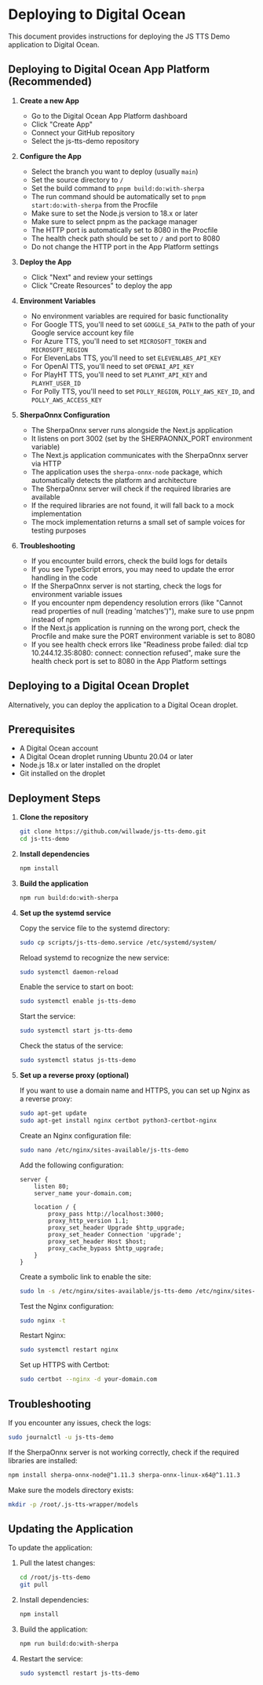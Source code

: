 # Deploying to Digital Ocean

This document provides instructions for deploying the JS TTS Demo application to Digital Ocean.

## Deploying to Digital Ocean App Platform (Recommended)

1. **Create a new App**
   - Go to the Digital Ocean App Platform dashboard
   - Click "Create App"
   - Connect your GitHub repository
   - Select the js-tts-demo repository

2. **Configure the App**
   - Select the branch you want to deploy (usually `main`)
   - Set the source directory to `/`
   - Set the build command to `pnpm build:do:with-sherpa`
   - The run command should be automatically set to `pnpm start:do:with-sherpa` from the Procfile
   - Make sure to set the Node.js version to 18.x or later
   - Make sure to select pnpm as the package manager
   - The HTTP port is automatically set to 8080 in the Procfile
   - The health check path should be set to `/` and port to 8080
   - Do not change the HTTP port in the App Platform settings

3. **Deploy the App**
   - Click "Next" and review your settings
   - Click "Create Resources" to deploy the app

4. **Environment Variables**
   - No environment variables are required for basic functionality
   - For Google TTS, you'll need to set `GOOGLE_SA_PATH` to the path of your Google service account key file
   - For Azure TTS, you'll need to set `MICROSOFT_TOKEN` and `MICROSOFT_REGION`
   - For ElevenLabs TTS, you'll need to set `ELEVENLABS_API_KEY`
   - For OpenAI TTS, you'll need to set `OPENAI_API_KEY`
   - For PlayHT TTS, you'll need to set `PLAYHT_API_KEY` and `PLAYHT_USER_ID`
   - For Polly TTS, you'll need to set `POLLY_REGION`, `POLLY_AWS_KEY_ID`, and `POLLY_AWS_ACCESS_KEY`

5. **SherpaOnnx Configuration**
   - The SherpaOnnx server runs alongside the Next.js application
   - It listens on port 3002 (set by the SHERPAONNX_PORT environment variable)
   - The Next.js application communicates with the SherpaOnnx server via HTTP
   - The application uses the `sherpa-onnx-node` package, which automatically detects the platform and architecture
   - The SherpaOnnx server will check if the required libraries are available
   - If the required libraries are not found, it will fall back to a mock implementation
   - The mock implementation returns a small set of sample voices for testing purposes

6. **Troubleshooting**
   - If you encounter build errors, check the build logs for details
   - If you see TypeScript errors, you may need to update the error handling in the code
   - If the SherpaOnnx server is not starting, check the logs for environment variable issues
   - If you encounter npm dependency resolution errors (like "Cannot read properties of null (reading 'matches')"), make sure to use pnpm instead of npm
   - If the Next.js application is running on the wrong port, check the Procfile and make sure the PORT environment variable is set to 8080
   - If you see health check errors like "Readiness probe failed: dial tcp 10.244.12.35:8080: connect: connection refused", make sure the health check port is set to 8080 in the App Platform settings

## Deploying to a Digital Ocean Droplet

Alternatively, you can deploy the application to a Digital Ocean droplet.

## Prerequisites

- A Digital Ocean account
- A Digital Ocean droplet running Ubuntu 20.04 or later
- Node.js 18.x or later installed on the droplet
- Git installed on the droplet

## Deployment Steps

1. **Clone the repository**

   ```bash
   git clone https://github.com/willwade/js-tts-demo.git
   cd js-tts-demo
   ```

2. **Install dependencies**

   ```bash
   npm install
   ```

3. **Build the application**

   ```bash
   npm run build:do:with-sherpa
   ```

4. **Set up the systemd service**

   Copy the service file to the systemd directory:

   ```bash
   sudo cp scripts/js-tts-demo.service /etc/systemd/system/
   ```

   Reload systemd to recognize the new service:

   ```bash
   sudo systemctl daemon-reload
   ```

   Enable the service to start on boot:

   ```bash
   sudo systemctl enable js-tts-demo
   ```

   Start the service:

   ```bash
   sudo systemctl start js-tts-demo
   ```

   Check the status of the service:

   ```bash
   sudo systemctl status js-tts-demo
   ```

5. **Set up a reverse proxy (optional)**

   If you want to use a domain name and HTTPS, you can set up Nginx as a reverse proxy:

   ```bash
   sudo apt-get update
   sudo apt-get install nginx certbot python3-certbot-nginx
   ```

   Create an Nginx configuration file:

   ```bash
   sudo nano /etc/nginx/sites-available/js-tts-demo
   ```

   Add the following configuration:

   ```nginx
   server {
       listen 80;
       server_name your-domain.com;

       location / {
           proxy_pass http://localhost:3000;
           proxy_http_version 1.1;
           proxy_set_header Upgrade $http_upgrade;
           proxy_set_header Connection 'upgrade';
           proxy_set_header Host $host;
           proxy_cache_bypass $http_upgrade;
       }
   }
   ```

   Create a symbolic link to enable the site:

   ```bash
   sudo ln -s /etc/nginx/sites-available/js-tts-demo /etc/nginx/sites-enabled/
   ```

   Test the Nginx configuration:

   ```bash
   sudo nginx -t
   ```

   Restart Nginx:

   ```bash
   sudo systemctl restart nginx
   ```

   Set up HTTPS with Certbot:

   ```bash
   sudo certbot --nginx -d your-domain.com
   ```

## Troubleshooting

If you encounter any issues, check the logs:

```bash
sudo journalctl -u js-tts-demo
```

If the SherpaOnnx server is not working correctly, check if the required libraries are installed:

```bash
npm install sherpa-onnx-node@^1.11.3 sherpa-onnx-linux-x64@^1.11.3
```

Make sure the models directory exists:

```bash
mkdir -p /root/.js-tts-wrapper/models
```

## Updating the Application

To update the application:

1. Pull the latest changes:

   ```bash
   cd /root/js-tts-demo
   git pull
   ```

2. Install dependencies:

   ```bash
   npm install
   ```

3. Build the application:

   ```bash
   npm run build:do:with-sherpa
   ```

4. Restart the service:

   ```bash
   sudo systemctl restart js-tts-demo
   ```
